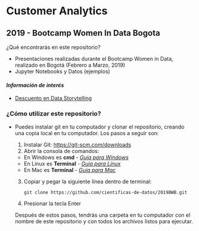 # Customer Analytics
## 2019 - Bootcamp Women In Data Bogota

¿Qué encontrarás en este repositorio?
 - Presentaciones realizadas durante el Bootcamp Women in Data, realizado en Bogotá (Febrero a Marzo, 2019)
 - Jupyter Notebooks y Datos (ejemplos)

#### *Información de interés*
- [Descuento en Data Storytelling](https://www.udemy.com/data-storytelling-now/?couponCode=BOOTCAMP_2019)

### ¿Cómo utilizar este repositorio?

- Puedes instalar git en tu computador y clonar el repositorio, creando una copia local en tu computador. Los pasos a seguir son:
   1. Instalar Git: https://git-scm.com/downloads
   2. Abrir la consola de comandos:
     - En Windows es **cmd** - *[Guía para Windows](https://es.wikihow.com/abrir-la-l%C3%ADnea-de-comandos-en-Windows)*
     - En Linux es **Terminal** - *[Guía para Linux](https://xtephan.wordpress.com/2008/11/17/abrir-un-terminal-en-ubuntu-linux/)*
     - En Mac es **Terminal** - *[Guía para Mac](https://es.ccm.net/faq/6484-mac-os-como-abrir-el-terminal)*
   3. Copiar y pegar la siguiente línea dentro de terminal:
   
          git clone https://github.com/cientificas-de-datos/2019BWB.git
     
   4. Presionar la tecla Enter
   
   Después de estos pasos, tendrás una carpeta en tu computador con el nombre de este repositorio y con todos los archivos listos para ejecutar.
